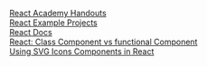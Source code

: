 [React Academy Handouts](https://www.reactacademy.ca/handouts/) \
[React Example Projects](https://reactjs.org/community/examples.html) \
[React Docs](https://reactjs.org/docs/getting-started.html) \
[React: Class Component vs functional Component](https://itnext.io/react-component-class-vs-stateless-component-e3797c7d23ab) \
[Using SVG Icons Components in React](https://blog.lftechnology.com/using-svg-icons-components-in-react-44fbe8e5f91)

